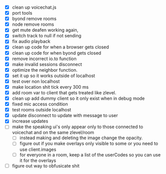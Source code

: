 - [x] clean up voicechat.js
- [x] port tools
- [x] byond remove rooms
- [x] node remove rooms
- [x] get mute deafen working again, 
- [x] switch track to null if not sending
- [x] fix audio playback
- [x] clean up code for when a browser gets closed
- [x] clean up code for when byond gets closed
- [x] remove incorrect io.to function
- [x] make invalid sessions disconnect
- [x] optimize the neighbor function.
- [x] set it up so it works outside of localhost
- [x] test over non localhost
- [x] make location shit tick every 300 ms 
- [x] add room var to client that gets treated like zlevel.
- [x] clean up add dummy client so it only exist when in debug mode
- [x] fixed mic access condition
- [x] test rooms outside localhost  
- [x] update disconnect to update with message to user
- [x] increase updates
- [ ] make the speaking ui's only appear only to those connected to voicechat and on the same zlevel/room
    - [ ] instead making and deleting the image change the opacity. 
    - [ ] figure out if you make overlays only visible to some or you need to use client.images
    - [ ] for everyone in a room, keep a list of the userCodes so you can use it for the overlays
- [ ] figure out way to obfusicate shit